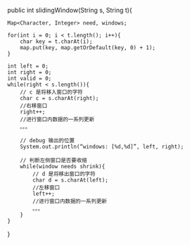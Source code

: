 public int slidingWindow(String s, String t){

	Map<Character, Integer> need, windows;
	
	for(int i = 0; i < t.length(); i++){
		char key = t.charAt(i);
		map.put(key, map.getOrDefault(key, 0) + 1);
	}
	
	int left = 0;
	int right = 0;
	int valid = 0;
	while(right < s.length()){
		// c 是将移入窗口的字符
		char c = s.charAt(right);
		//右移窗口
		right++;
		//进行窗口内数据的一系列更新
		。。。

		// debug 输出的位置
		System.out.println(“windows: [%d,%d]”, left, right);
		
		// 判断左侧窗口是否要收缩
		while(window needs shrink){
			// d 是将移出窗口的字符
			char d = s.charAt(left);
			//左移窗口
			left++; 
			//进行窗口内数据的一系列更新
			。。。
		}
	}
}
